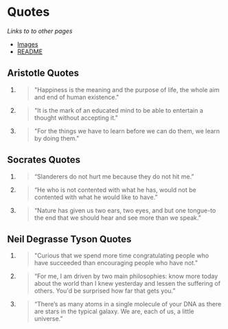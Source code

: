 # Quotes
_Links to to other pages_
* [Images](Images.md)
* [README](README.md)
## Aristotle Quotes
1. > "Happiness is the meaning and the purpose of life, the whole aim and end of human existence."
2. > "It is the mark of an educated mind to be able to entertain a thought without accepting it."
3. > "For the things we have to learn before we can do them, we learn by doing them."

## Socrates Quotes
1. > “Slanderers do not hurt me because they do not hit me.”
2. > “He who is not contented with what he has, would not be contented with what he would like to have.”
3. > “Nature has given us two ears, two eyes, and but one tongue-to the end that we should hear and see more than we speak.”

## Neil Degrasse Tyson Quotes
1. > "Curious that we spend more time congratulating people who have succeeded than encouraging people who have not."
2. > “For me, I am driven by two main philosophies: know more today about the world than I knew yesterday and lessen the suffering of others. You'd be surprised how far that gets you.”
3. > “There’s as many atoms in a single molecule of your DNA as there are stars in the typical galaxy. We are, each of us, a little universe.”
